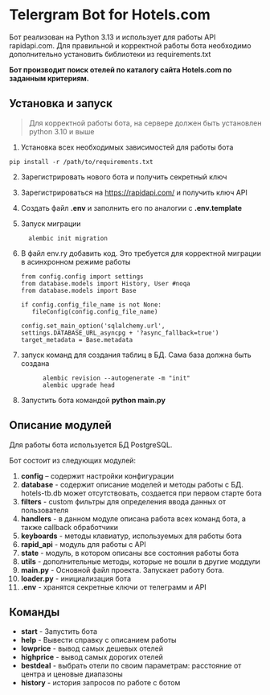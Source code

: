 # Telergram Bot for Hotels.com



Бот реализован на Python 3.13 и использует для работы API rapidapi.com. Для правильной и корректной работы бота необходимо дополнительно установить библиотеки из requirements.txt 

**Бот производит поиск отелей по каталогу сайта Hotels.com по заданным критериям.**  



## Установка и запуск

> Для корректной работы бота, на сервере должен быть установлен python 3.10 и выше

1.  Установка всех необходимых зависимостей для работы бота

   ```
   pip install -r /path/to/requirements.txt
   ```

2. Зарегистрировать нового бота и получить секретный ключ

3. Зарегистрироваться на https://rapidapi.com/ и получить ключ API 

4. Создать файл **.env** и заполнить его по аналогии с **.env.template**

5. Запуск миграции  

   ```
     alembic init migration
   ```
6. В файл env.ry добавить код. Это требуется для корректной миграции в асинхронном режиме работы
     ```
    from config.config import settings
    from database.models import History, User #noqa
    from database.models import Base
   
   if config.config_file_name is not None:
        fileConfig(config.config_file_name)

   config.set_main_option('sqlalchemy.url', settings.DATABASE_URL_asyncpg + '?async_fallback=true')
   target_metadata = Base.metadata
    ```
7. запуск команд для создания таблиц в БД. Сама база должна быть создана
   ```
         alembic revision --autogenerate -m "init"
         alembic upgrade head
   ```  

7. Запустить бота командой **python main.py**



## Описание модулей

Для работы бота используется БД PostgreSQL. 

Бот состоит из следующих модулей:

1. **config** – содержит настройки конфигурации
2. **database** - содержит описание моделей и методы работы с БД. hotels-tb.db может отсутствовать, создается при первом старте бота
3. **filters** - custom фильтры для определения ввода данных от пользователя
4. **handlers** - в данном модуле описана работа всех команд бота, а также callback обработчики
5. **keyboards** - методы клавиатур, используемых для работы бота
6. **rapid_api** - модуль для работы c API
7. **state** - модуль, в котором описаны все состояния работы бота
8. **utils** - дополнительные методы, которые не вошли в другие моддули
9. **main.py** - Основной файл проекта. Запускает работу бота.
10. **loader.py** - инициализация бота
11. **.env** - хранятся секретные ключи от телеграмм и API



## Команды

- **start** - Запустить бота
- **help** - Вывести справку с описанием работы
- **lowprice** - вывод самых дешевых отелей
- **highprice** - вывод самых дорогих отелей
- **bestdeal** - выбрать отели по своим параметрам: расстояние от центра и ценовые диапазоны
- **history** - история запросов по работе с ботом
